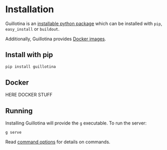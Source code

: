 # Installation

Guillotina is an [installable python package](https://pypi.python.org/pypi/guillotina)
which can be installed with `pip`, `easy_install` or `buildout`.

Additionally, Guillotina provides [Docker images](https://hub.docker.com/r/guillotina/guillotina/).

## Install with pip

```bash
pip install guillotina
```

## Docker

HERE DOCKER STUFF

## Running

Installing Guillotina will provide the `g` executable.
To run the server:

```
g serve
```

Read [command options](../../developer/commands.html) for details on commands.
